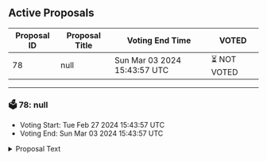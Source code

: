 ## Active Proposals

| Proposal ID | Proposal Title | Voting End Time | VOTED |
|-------------|----------------|-----------------|-------|
| 78 | null | Sun Mar 03 2024 15:43:57 UTC | ⏳ NOT VOTED |

---

### 🗳 78: null
- Voting Start: Tue Feb 27 2024 15:43:57 UTC
- Voting End: Sun Mar 03 2024 15:43:57 UTC

<details>
<summary>Proposal Text</summary>
 
null
</details>
